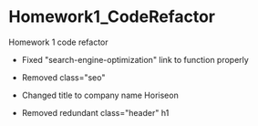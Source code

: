 # Homework1_CodeRefactor
Homework 1 code refactor

* Fixed "search-engine-optimization" link to function properly

* Removed class="seo"

* Changed title to company name Horiseon

* Removed redundant class="header" h1